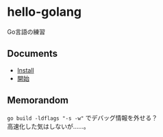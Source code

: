 # hello-golang

Go言語の練習

## Documents

* [Install](./doc/installation/install.md)
* [開始](./doc/run/start.md)

## Memorandom

`go build -ldflags "-s -w"` でデバッグ情報を外せる？  
高速化した気はしないが……。  
